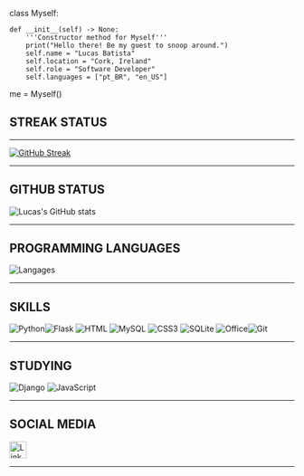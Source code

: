 class Myself:

    def __init__(self) -> None:
        '''Constructor method for Myself''' 
        print("Hello there! Be my guest to snoop around.")
        self.name = "Lucas Batista"
        self.location = "Cork, Ireland"
        self.role = "Software Developer"
        self.languages = ["pt_BR", "en_US"]


me = Myself()
## STREAK STATUS
______________________________________________________________________________________________________________________________________________________________________
[![GitHub Streak](https://streak-stats.demolab.com/?user=BLUCASS&theme=radical&fire=yellow)](https://git.io/streak-stats)

______________________________________________________________________________________________________________________________________________________________________

## GITHUB STATUS
![Lucas's GitHub stats](https://github-readme-stats.vercel.app/api?username=BLUCASS&theme=radical&show_icons=true&hide=stars)
______________________________________________________________________________________________________________________________________________________________________

## PROGRAMMING LANGUAGES
![Langages](https://github-readme-stats.vercel.app/api/top-langs/?username=BLUCASS&theme=radical)
______________________________________________________________________________________________________________________________________________________________________

## SKILLS
![Python](https://img.shields.io/badge/Python-FFD43B?style=for-the-badge&logo=python&logoColor=blue)![Flask](https://img.shields.io/badge/Flask-000000?style=for-the-badge&logo=flask&logoColor=white) ![HTML](https://img.shields.io/badge/HTML5-E34F26?style=for-the-badge&logo=html5&logoColor=white) ![MySQL](https://img.shields.io/badge/MySQL-005C84?style=for-the-badge&logo=mysql&logoColor=white) ![CSS3](https://img.shields.io/badge/CSS3-1572B6?style=for-the-badge&logo=css3&logoColor=white) ![SQLite](https://img.shields.io/badge/SQLite-07405E?style=for-the-badge&logo=sqlite&logoColor=white) ![Office](https://img.shields.io/badge/Microsoft_Office-D83B01?style=for-the-badge&logo=microsoft-office&logoColor=white)![Git](https://img.shields.io/badge/Git-E34F26?style=for-the-badge&logo=git&logoColor=white)
______________________________________________________________________________________________________________________________________________________________________

## STUDYING
![Django](https://img.shields.io/badge/Django-092E20?style=for-the-badge&logo=django&logoColor=green) ![JavaScript](https://img.shields.io/badge/JavaScript-323330?style=for-the-badge&logo=javascript&logoColor=F7DF1E)
______________________________________________________________________________________________________________________________________________________________________

## SOCIAL MEDIA
[<img src='https://img.shields.io/badge/LinkedIn-0077B5?style=for-the-badge&logo=linkedin&logoColor=white' alt='LinkedIn' height='30'>](https://www.linkedin.com/in/lucas-batista-pilantil/)
______________________________________________________________________________________________________________________________________________________________________
